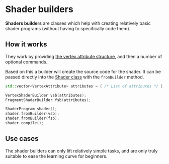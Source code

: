 # Shader builders

**Shaders builders** are classes which help with creating relatively
basic shader programs (without having to specifically code them).

## How it works
They work by providing [the vertex attribute structure](/vertex/vertex-attribute),
and then a number of optional commands.

Based on this a builder will 
create the source code for the shader. It can be passed directly into
the [Shader class](/shader/shader) with the ``fromBuilder`` method.

````c++
std::vector<VertexAttribute> attributes = { /* List of attributes */ };

VertexShaderBuilder vsb(attributes);
FragmentShaderBuilder fsb(attributes);

ShaderProgram shader();
shader.fromBuilder(vsb);
shader.fromBuilder(fsb);
shader.compile();
````

## Use cases
The shader builders can only lift relatively simple tasks, and are only truly
suitable to ease the learning curve for beginners.
